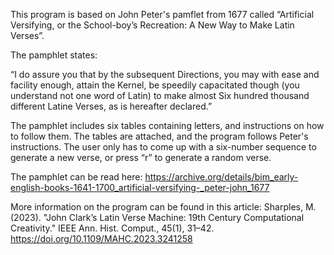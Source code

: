 This program is based on John Peter's pamflet from 1677 called “Artificial Versifying, or the School-boy’s Recreation: A New Way to Make Latin Verses”.

The pamphlet states:

“I do assure you that by the subsequent Directions, you may with ease and facility enough, attain the Kernel, be speedily capacitated though (you understand not one word of Latin) to make almost Six hundred thousand different Latine Verses, as is hereafter declared.”

The pamphlet includes six tables containing letters, and instructions on how to follow them. The tables are attached, and the program follows Peter's instructions. The user only has to come up with a six-number sequence to generate a new verse, or press “r” to generate a random verse.

The pamphlet can be read here:
https://archive.org/details/bim_early-english-books-1641-1700_artificial-versifying-_peter-john_1677

More information on the program can be found in this article:
Sharples, M. (2023). "John Clark’s Latin Verse Machine: 19th Century Computational Creativity." IEEE Ann. Hist. Comput., 45(1), 31–42. https://doi.org/10.1109/MAHC.2023.3241258 
